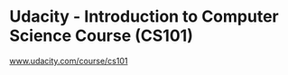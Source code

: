 Udacity - Introduction to Computer Science Course (CS101)
=========================================================
www.udacity.com/course/cs101